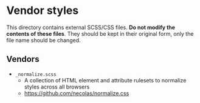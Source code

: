 # Vendor styles

This directory contains external SCSS/CSS files. **Do not modify the contents
of these files**. They should be kept in their original form, only the file name
should be changed.

## Vendors

- `_normalize.scss`
  - A collection of HTML element and attribute rulesets to normalize styles
  across all browsers
  - https://github.com/necolas/normalize.css
